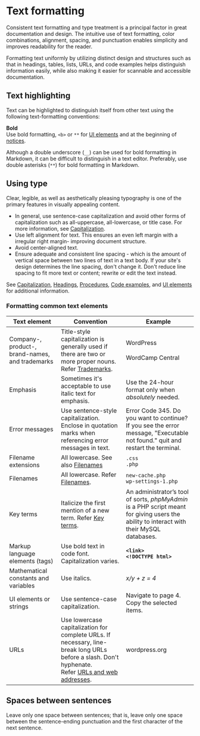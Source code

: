 # Text formatting

Consistent text formatting and type treatment is a principal factor in great documentation and design. The intuitive use of text formatting, color combinations, alignment, spacing, and punctuation enables simplicity and improves readability for the reader.

Formatting text uniformly by utilizing distinct design and structures such as that in headings, tables, lists, URLs, and code examples helps distinguish information easily, while also making it easier for scannable and accessible documentation.

## Text highlighting

Text can be highlighted to distinguish itself from other text using the following text-formatting conventions:  

**Bold**  
Use bold formatting, `<b>` or `**` for [UI elements]() and at the beginning of [notices]().

Although a double underscore (`__`) can be used for bold formatting in Markdown, it can be difficult to distinguish in a text editor. Preferably, use double asterisks (`**`) for bold formatting in Markdown. 

## Using type

Clear, legible, as well as aesthetically pleasing typography is one of the primary features in visually appealing content.

- In general, use sentence-case capitalization and avoid other forms of capitalization such as all-uppercase, all-lowercase, or title case.
  For more information, see [Capitalization]().
- Use left alignment for text. This ensures an even left margin with a irregular right margin- improving document structure.
- Avoid center-aligned text.
- Ensure adequate and consistent line spacing - which is the amount of vertical space between two lines of text in a text body. If your site's design determines the line spacing, don't change it. Don't reduce line spacing to fit more text or content; rewrite or edit the text instead.

See [Capitalization](), [Headings](), [Procedures](), [Code examples](), and [UI elements]() for additional information.

### Formatting common text elements

| Text element | Convention | Example |
|--------------|------------|---------|
| Company-, product-, brand-names, and trademarks | Title-style capitalization is generally used if there are two or more proper nouns. Refer [Trademarks](). | WordPress<br /><br />WordCamp Central  |
| Emphasis | Sometimes it's acceptable to use italic text for emphasis. | Use the 24-hour format only when *absolutely* needed. |
| Error messages | Use sentence-style capitalization. Enclose in quotation marks when referencing error messages in text. | Error Code 345. Do you want to continue? <br /> If you see the error message, "Executable not found." quit and restart the terminal. |
| Filename extensions | All lowercase. See also [Filenames]() | `.css`<br />`.php` |
| Filenames | All lowercase. Refer [Filenames](). | `new-cache.php`<br />`wp-settings-1.php` |
| Key terms | Italicize the first mention of a new term. Refer [Key terms](). | An administrator’s tool of sorts, *phpMyAdmin* is a PHP script meant for giving users the ability to interact with their MySQL databases. |
| Markup language elements (tags) | Use bold text in code font. Capitalization varies. | **`<link>`**<br />**`<!DOCTYPE html>`** |
| Mathematical constants and variables | Use italics. | *x/y + z = 4* |
| UI elements or strings | Use sentence-case capitalization. | Navigate to page 4. <br /> Copy the selected items. |
| URLs | Use lowercase capitalization for complete URLs. If necessary, line-break long URLs before a slash. Don't hyphenate.<br />Refer [URLs and web addresses](). |  wordpress.org |

## Spaces between sentences

Leave only one space between sentences; that is, leave only one space between the sentence-ending punctuation and the first character of the next sentence.
